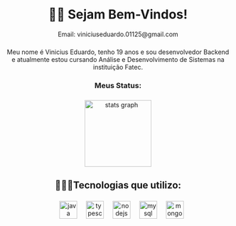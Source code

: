 <h1 align="center">👋🏻 Sejam Bem-Vindos!</h1>
<p align="center">Email: viniciuseduardo.01125@gmail.com</p>

###

<p align="center">Meu nome é Vinicius Eduardo, tenho 19 anos e sou desenvolvedor Backend e atualmente estou cursando Análise e Desenvolvimento de Sistemas na instituição Fatec.</p>

###

<h3 align="center">Meus Status:</h3>

###

<div align="center">
  <img src="https://github-readme-stats.vercel.app/api?username=Vinidevkz&hide_title=false&hide_rank=false&show_icons=true&include_all_commits=true&count_private=true&disable_animations=false&theme=tokyonight&locale=en&hide_border=false&order=1" height="150" alt="stats graph"  />
</div>

###

<p align="left"></p>

###

<h2 align="center">👨🏻‍💻Tecnologias que utilizo:</h2>

###

<div align="center">
  <img width="12" />
  <img src="https://cdn.jsdelivr.net/gh/devicons/devicon/icons/java/java-original.svg" height="40" alt="java logo"  />
  <img width="12" />
  <img src="https://cdn.jsdelivr.net/gh/devicons/devicon/icons/typescript/typescript-original.svg" height="40" alt="typescript logo"  />
  <img width="12" />
  <img src="https://cdn.jsdelivr.net/gh/devicons/devicon/icons/nodejs/nodejs-original.svg" height="40" alt="nodejs logo"  />
  <img width="12" />
  <img src="https://cdn.jsdelivr.net/gh/devicons/devicon/icons/mysql/mysql-original.svg" height="40" alt="mysql logo"  />
  <img width="12" />
  <img src="https://cdn.jsdelivr.net/gh/devicons/devicon/icons/mongodb/mongodb-original.svg" height="40" alt="mongodb logo"  />
</div>

###
